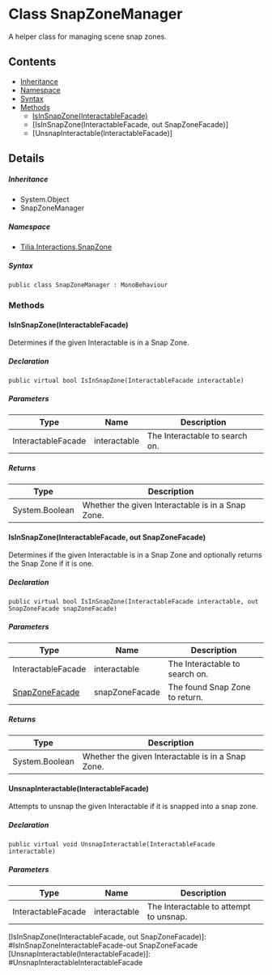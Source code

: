# Class SnapZoneManager

A helper class for managing scene snap zones.

## Contents

* [Inheritance]
* [Namespace]
* [Syntax]
* [Methods]
  * [IsInSnapZone(InteractableFacade)]
  * [IsInSnapZone(InteractableFacade, out SnapZoneFacade)]
  * [UnsnapInteractable(InteractableFacade)]

## Details

##### Inheritance

* System.Object
* SnapZoneManager

##### Namespace

* [Tilia.Interactions.SnapZone]

##### Syntax

```
public class SnapZoneManager : MonoBehaviour
```

### Methods

#### IsInSnapZone(InteractableFacade)

Determines if the given Interactable is in a Snap Zone.

##### Declaration

```
public virtual bool IsInSnapZone(InteractableFacade interactable)
```

##### Parameters

| Type | Name | Description |
| --- | --- | --- |
| InteractableFacade | interactable | The Interactable to search on. |

##### Returns

| Type | Description |
| --- | --- |
| System.Boolean | Whether the given Interactable is in a Snap Zone. |

#### IsInSnapZone(InteractableFacade, out SnapZoneFacade)

Determines if the given Interactable is in a Snap Zone and optionally returns the Snap Zone if it is one.

##### Declaration

```
public virtual bool IsInSnapZone(InteractableFacade interactable, out SnapZoneFacade snapZoneFacade)
```

##### Parameters

| Type | Name | Description |
| --- | --- | --- |
| InteractableFacade | interactable | The Interactable to search on. |
| [SnapZoneFacade] | snapZoneFacade | The found Snap Zone to return. |

##### Returns

| Type | Description |
| --- | --- |
| System.Boolean | Whether the given Interactable is in a Snap Zone. |

#### UnsnapInteractable(InteractableFacade)

Attempts to unsnap the given Interactable if it is snapped into a snap zone.

##### Declaration

```
public virtual void UnsnapInteractable(InteractableFacade interactable)
```

##### Parameters

| Type | Name | Description |
| --- | --- | --- |
| InteractableFacade | interactable | The Interactable to attempt to unsnap. |

[Tilia.Interactions.SnapZone]: README.md
[SnapZoneFacade]: SnapZoneFacade.md
[Inheritance]: #Inheritance
[Namespace]: #Namespace
[Syntax]: #Syntax
[Methods]: #Methods
[IsInSnapZone(InteractableFacade)]: #IsInSnapZoneInteractableFacade
[IsInSnapZone(InteractableFacade, out SnapZoneFacade)]: #IsInSnapZoneInteractableFacade-out SnapZoneFacade
[UnsnapInteractable(InteractableFacade)]: #UnsnapInteractableInteractableFacade

